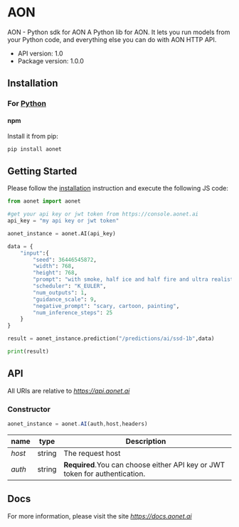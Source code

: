 # AON

AON - Python sdk for AON
A Python lib for AON. It lets you run models from your Python code, and everything else you can do with AON HTTP API.

- API version: 1.0
- Package version: 1.0.0

## Installation

### For [Python](https://www.python.org/)

#### npm

Install it from pip:

```shell
pip install aonet
```

## Getting Started

Please follow the [installation](#installation) instruction and execute the following JS code:

```python
from aonet import aonet

#get your api key or jwt token from https://console.aonet.ai
api_key = "my api key or jwt token"

aonet_instance = aonet.AI(api_key)

data = {
    "input":{
        "seed": 36446545872,
        "width": 768,
        "height": 768,
        "prompt": "with smoke, half ice and half fire and ultra realistic in detail.wolf, typography, dark fantasy, wildlife photography, vibrant, cinematic and on a black background",
        "scheduler": "K_EULER",
        "num_outputs": 1,
        "guidance_scale": 9,
        "negative_prompt": "scary, cartoon, painting",
        "num_inference_steps": 25
    }
}

result = aonet_instance.prediction("/predictions/ai/ssd-1b",data)

print(result)

```

## API

All URIs are relative to *https://api.aonet.ai*

### Constructor

```javascript
aonet_instance = aonet.AI(auth,host,headers)
```

name | type | Description
------------ | ------------- | -------------
*host* | string | The request host
*auth* | string | **Required**.You can choose either API key or JWT token for authentication.


## Docs

For more information, please visit the site *https://docs.aonet.ai*